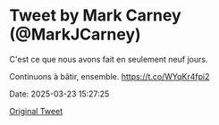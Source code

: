 # Tweet by Mark Carney (@MarkJCarney)

C'est ce que nous avons fait en seulement neuf jours.

Continuons à bâtir, ensemble. https://t.co/WYqKr4fpi2

Date: 2025-03-23 15:27:25

[Original Tweet](https://x.com/MarkJCarney/status/1903830955116183875)
